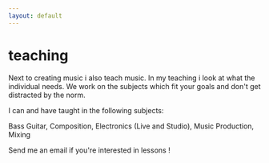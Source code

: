 ```yaml
---
layout: default
---
```


# teaching

Next to creating music i also teach music.
In my teaching i look at what the individual needs.
We work on the subjects which fit your goals and don't get distracted by the norm.

I can and have taught in the following subjects:

Bass Guitar, Composition, Electronics (Live and Studio), Music Production, Mixing


Send me an email if you're interested in lessons !